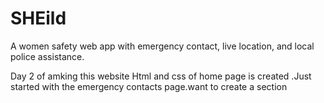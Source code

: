 # SHEild
A women safety web app with emergency contact, live location, and local police assistance.

Day 2 of amking this website Html and css of home page is created .Just started with the emergency contacts page.want to create a section
